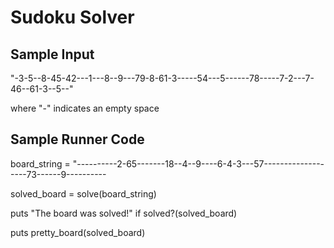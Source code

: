 # Sudoku Solver

## Sample Input
"-3-5--8-45-42---1---8--9---79-8-61-3-----54---5------78-----7-2---7-46--61-3--5--" 

where "-" indicates an empty space

## Sample Runner Code
board_string = "----------2-65-------18--4--9----6-4-3---57-------------------73------9----------

solved_board = solve(board_string)

puts "The board was solved!" if solved?(solved_board)

puts pretty_board(solved_board)

